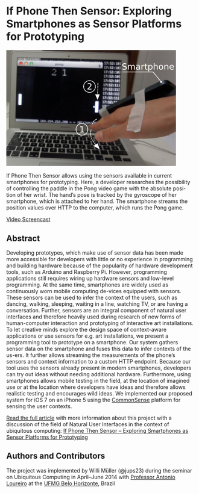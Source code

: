 # If Phone Then Sensor: Exploring Smartphones as Sensor Platforms for Prototyping

<img src="figure-1-paddle-follows-wrist-phone.png" width="450px"/>

If Phone Then Sensor allows using the sensors available in current smartphones for prototyping. Here, a developer researches the possibility of controlling the paddle in the Pong video game with the absolute posi- tion of her wrist. The hand’s pose is tracked by the gyroscope of her smartphone, which is attached to her hand. The smartphone streams the position values over HTTP to the computer, which runs the Pong game.

[Video Screencast](https://youtu.be/mSh8CIye7q0)

## Abstract
Developing prototypes, which make use of sensor data has been made more accessible for developers with little or no experience in programming and building hardware because of the popularity of hardware development tools, such as Arduino and Raspberry Pi. However, programming applications still requires wiring up hardware sensors and low-level programming. At the same time, smartphones are widely used as continuously worn mobile computing de-vices equipped with sensors. These sensors can be used to infer the context of the users, such as dancing, walking, sleeping, waiting in a line, watching TV, or are having a conversation. Further, sensors are an integral component of natural user interfaces and therefore heavily used during research of new forms of human-computer interaction and prototyping of interactive art installations.
To let creative minds explore the design space of context-aware applications or use sensors for e.g. art installations, we present a programming tool to prototype on a smartphone. Our system gathers sensor data on the smartphone and fuses this data to infer contexts of the us-ers. It further allows streaming the measurements of the phone’s sensors and context information to a custom HTTP endpoint.
Because our tool uses the sensors already present in modern smartphones, developers can try out ideas without needing additional hardware. Furthermore, using smartphones allows mobile testing in the field, at the location of imagined use or at the location where developers have ideas and therefore allows realistic testing and encourages wild ideas.
We implemented our proposed system for iOS 7 on an iPhone 5 using the [CommonSense](http://developer.sense-os.nl/Libraries/iOS/) platform for sensing the user contexts.

[Read the full article](WilliMüller-SmartphoneSensorPrototyping.pdf) with more information about this project with a discussion of the field of Natural User Interfaces in the context of ubiquitous computing: [If Phone Then Sensor – Exploring Smartphones as Sensor Platforms for Prototyping](WilliMüller-SmartphoneSensorPrototyping.pdf)

## Authors and Contributors
The project was implemented by Willi Müller (@jups23) during the seminar on Ubiquitous Computing in April–June 2014 with [Professor Antonio Loureiro](http://www.dcc.ufmg.br/dcc/?q=en/node/154) at the [UFMG Belo Horizonte](http://dcc.ufmg.br/dcc/?q=en), Brazil
